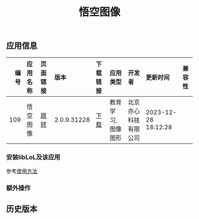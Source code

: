 ﻿---
id: 109
title: 悟空图像
toc: true
weight: 109
---

## 应用信息 
|   编号 | 应用名称   | 页面链接                                       | 版本          | 下载链接                                                                             | 应用类型      | 开发者        | 更新时间                | 兼容性   |
|-----:|:-------|:-------------------------------------------|:------------|:---------------------------------------------------------------------------------|:----------|:-----------|:--------------------|:------|
|  109 | 悟空图像   | [跳转](http://app.loongapps.cn/#/detail/109) | 2.0.9.31228 | [下载](http://113.24.212.22:8090/upload/file/himirage_2.0.9.31228_loongarch64.deb) | 教育学习,图像图形 | 北京亦心科技有限公司 | 2023-12-28 18:12:28 |       |
### 安装libLoL及该应用 
参考[使用方法](/docs/usage) 
### 额外操作 


## 历史版本 
 
